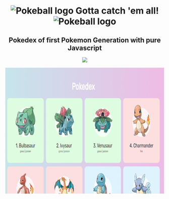 <h1 align="center"> <img width="30" height="30" src="https://www.flaticon.com/svg/static/icons/svg/528/528101.svg" alt="Pokeball logo"> Gotta catch 'em all! <img width="30" height="30" src="https://www.flaticon.com/svg/static/icons/svg/528/528101.svg" alt="Pokeball logo"></h1>
 
<h2 align="center">Pokedex of first Pokemon Generation with pure Javascript </h2>
<p align="center">
<img src="https://img.shields.io/static/v1?label=Pokedex&message=Pokemon&color=ec0101&style=for-the-badge&logo=GitHub">
</p>
<p align ="center"> 
 <img width="600" height="400" alt="Screenshot Pokedex" src="./.github/screenshotpkdx.PNG"/>
</p>